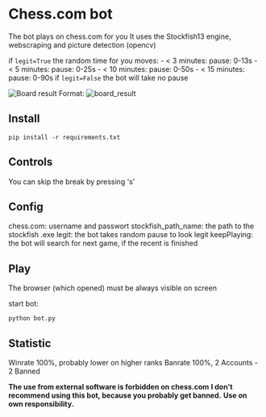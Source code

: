 # Chess.com bot

The bot plays on chess.com for you
It uses the Stockfish13 engine, webscraping and picture detection (opencv)

if ```legit=True``` the random time for you moves:
    - < 3 minutes: pause: 0-13s
    - < 5 minutes: pause: 0-25s
    - < 10 minutes: pause: 0-50s
    - < 15 minutes: pause: 0-90s
if ```legit=False``` the bot will take no pause

![Board result](/board_result.png)
Format: ![board_result](url)


## Install

```
pip install -r requirements.txt
```

## Controls

You can skip the break by pressing 's'


## Config

chess.com: username and passwort
stockfish_path_name: the path to the stockfish .exe
legit: the bot takes random pause to look legit
keepPlaying: the bot will search for next game, if the recent is finished

## Play

The browser (which opened) must be always visible on screen

start bot:
```
python bot.py
```
## Statistic

Winrate 100%, probably lower on higher ranks
Banrate 100%, 2 Accounts - 2 Banned

**The use from external software is forbidden on chess.com**
**I don't recommend using this bot, because you probably get banned.**
**Use on own responsibility.**
